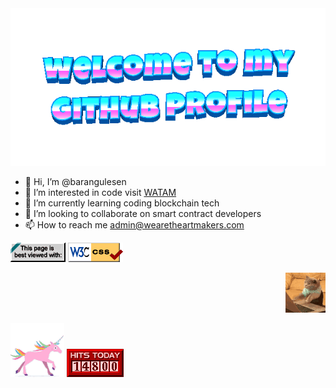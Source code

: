  <img src="assets/welcome-header.gif" />
 
- 👋 Hi, I’m @barangulesen
- 👀 I’m interested in code visit [WATAM](https://github.com/WeAreTheArtMakers/)
- 🌱 I’m currently learning coding blockchain tech
- 💞️ I’m looking to collaborate on smart contract developers
- 📫 How to reach me admin@wearetheartmakers.com

  
<!---
barangulesen/barangulesen is a ✨ special ✨ repository because its `README.md` (this file) appears on your GitHub profile.
You can click the Preview link to take a look at your changes.
--->

<img src="assets/badge1.gif" />
<img src="assets/badge2.gif" />
<p align="right">
  <img src="assets/cat-typing.gif" />
</p>
 <img src="assets/unicorn.gif" />
 <img src="assets/counter.gif" />

